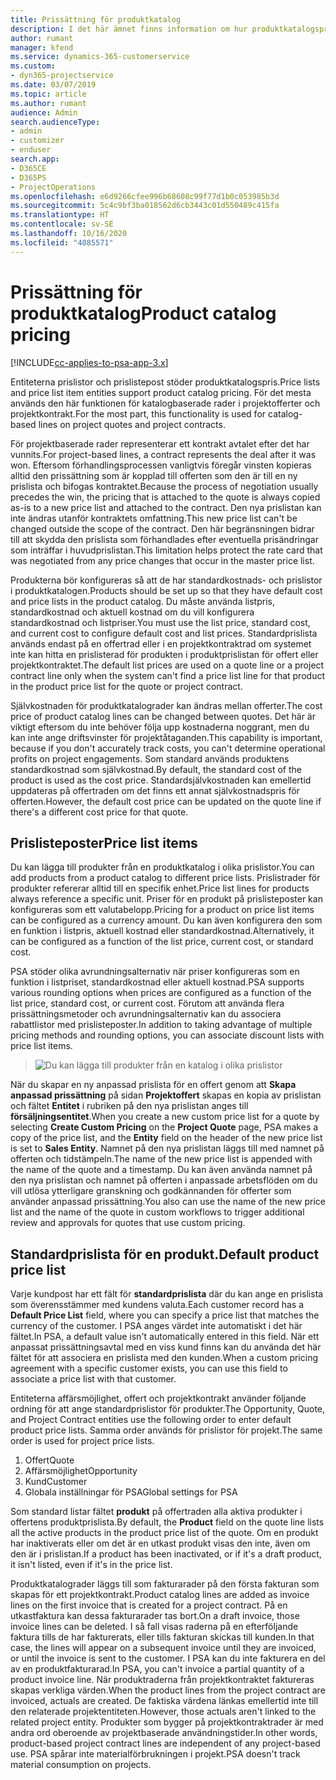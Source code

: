 ```yaml
---
title: Prissättning för produktkatalog
description: I det här ämnet finns information om hur produktkatalogspris fungerar i Dynamics 365 Project Service Automation (PSA).
author: rumant
manager: kfend
ms.service: dynamics-365-customerservice
ms.custom:
- dyn365-projectservice
ms.date: 03/07/2019
ms.topic: article
ms.author: rumant
audience: Admin
search.audienceType:
- admin
- customizer
- enduser
search.app:
- D365CE
- D365PS
- ProjectOperations
ms.openlocfilehash: e6d9266cfee996b68608c99f77d1b0c053985b3d
ms.sourcegitcommit: 5c4c9bf3ba018562d6cb3443c01d550489c415fa
ms.translationtype: HT
ms.contentlocale: sv-SE
ms.lasthandoff: 10/16/2020
ms.locfileid: "4085571"
---
```

# <a name="product-catalog-pricing"></a><span data-ttu-id="71b06-103">Prissättning för produktkatalog</span><span class="sxs-lookup"><span data-stu-id="71b06-103">Product catalog pricing</span></span> 

[!INCLUDE[cc-applies-to-psa-app-3.x](../includes/cc-applies-to-psa-app-3x.md)]


<span data-ttu-id="71b06-104">Entiteterna prislistor och prislistepost stöder produktkatalogspris.</span><span class="sxs-lookup"><span data-stu-id="71b06-104">Price lists and price list item entities support product catalog pricing.</span></span> <span data-ttu-id="71b06-105">För det mesta används den här funktionen för katalogbaserade rader i projektofferter och projektkontrakt.</span><span class="sxs-lookup"><span data-stu-id="71b06-105">For the most part, this functionality is used for catalog-based lines on project quotes and project contracts.</span></span>

<span data-ttu-id="71b06-106">För projektbaserade rader representerar ett kontrakt avtalet efter det har vunnits.</span><span class="sxs-lookup"><span data-stu-id="71b06-106">For project-based lines, a contract represents the deal after it was won.</span></span> <span data-ttu-id="71b06-107">Eftersom förhandlingsprocessen vanligtvis föregår vinsten kopieras alltid den prissättning som är kopplad till offerten som den är till en ny prislista och bifogas kontraktet.</span><span class="sxs-lookup"><span data-stu-id="71b06-107">Because the process of negotiation usually precedes the win, the pricing that is attached to the quote is always copied as-is to a new price list and attached to the contract.</span></span> <span data-ttu-id="71b06-108">Den nya prislistan kan inte ändras utanför kontraktets omfattning.</span><span class="sxs-lookup"><span data-stu-id="71b06-108">This new price list can't be changed outside the scope of the contract.</span></span> <span data-ttu-id="71b06-109">Den här begränsningen bidrar till att skydda den prislista som förhandlades efter eventuella prisändringar som inträffar i huvudprislistan.</span><span class="sxs-lookup"><span data-stu-id="71b06-109">This limitation helps protect the rate card that was negotiated from any price changes that occur in the master price list.</span></span>

<span data-ttu-id="71b06-110">Produkterna bör konfigureras så att de har standardkostnads- och prislistor i produktkatalogen.</span><span class="sxs-lookup"><span data-stu-id="71b06-110">Products should be set up so that they have default cost and price lists in the product catalog.</span></span> <span data-ttu-id="71b06-111">Du måste använda listpris, standardkostnad och aktuell kostnad om du vill konfigurera standardkostnad och listpriser.</span><span class="sxs-lookup"><span data-stu-id="71b06-111">You must use the list price, standard cost, and current cost to configure default cost and list prices.</span></span> <span data-ttu-id="71b06-112">Standardprislista används endast på en offertrad eller i en projektkontraktrad om systemet inte kan hitta en prislisterad för produkten i produktprislistan för offert eller projektkontraktet.</span><span class="sxs-lookup"><span data-stu-id="71b06-112">The default list prices are used on a quote line or a project contract line only when the system can't find a price list line for that product in the product price list for the quote or project contract.</span></span>

<span data-ttu-id="71b06-113">Självkostnaden för produktkatalograder kan ändras mellan offerter.</span><span class="sxs-lookup"><span data-stu-id="71b06-113">The cost price of product catalog lines can be changed between quotes.</span></span> <span data-ttu-id="71b06-114">Det här är viktigt eftersom du inte behöver följa upp kostnaderna noggrant, men du kan inte ange driftsvinster för projektåtaganden.</span><span class="sxs-lookup"><span data-stu-id="71b06-114">This capability is important, because if you don't accurately track costs, you can't determine operational profits on project engagements.</span></span> <span data-ttu-id="71b06-115">Som standard används produktens standardkostnad som självkostnad.</span><span class="sxs-lookup"><span data-stu-id="71b06-115">By default, the standard cost of the product is used as the cost price.</span></span> <span data-ttu-id="71b06-116">Standardsjälvkostnaden kan emellertid uppdateras på offertraden om det finns ett annat självkostnadspris för offerten.</span><span class="sxs-lookup"><span data-stu-id="71b06-116">However, the default cost price can be updated on the quote line if there's a different cost price for that quote.</span></span>

## <a name="price-list-items"></a><span data-ttu-id="71b06-117">Prislisteposter</span><span class="sxs-lookup"><span data-stu-id="71b06-117">Price list items</span></span>

<span data-ttu-id="71b06-118">Du kan lägga till produkter från en produktkatalog i olika prislistor.</span><span class="sxs-lookup"><span data-stu-id="71b06-118">You can add products from a product catalog to different price lists.</span></span> <span data-ttu-id="71b06-119">Prislistrader för produkter refererar alltid till en specifik enhet.</span><span class="sxs-lookup"><span data-stu-id="71b06-119">Price list lines for products always reference a specific unit.</span></span> <span data-ttu-id="71b06-120">Priser för en produkt på prislisteposter kan konfigureras som ett valutabelopp.</span><span class="sxs-lookup"><span data-stu-id="71b06-120">Pricing for a product on price list items can be configured as a currency amount.</span></span> <span data-ttu-id="71b06-121">Du kan även konfigurera den som en funktion i listpris, aktuell kostnad eller standardkostnad.</span><span class="sxs-lookup"><span data-stu-id="71b06-121">Alternatively, it can be configured as a function of the list price, current cost, or standard cost.</span></span>

<span data-ttu-id="71b06-122">PSA stöder olika avrundningsalternativ när priser konfigureras som en funktion i listpriset, standardkostnad eller aktuell kostnad.</span><span class="sxs-lookup"><span data-stu-id="71b06-122">PSA supports various rounding options when prices are configured as a function of the list price, standard cost, or current cost.</span></span> <span data-ttu-id="71b06-123">Förutom att använda flera prissättningsmetoder och avrundningsalternativ kan du associera rabattlistor med prislisteposter.</span><span class="sxs-lookup"><span data-stu-id="71b06-123">In addition to taking advantage of multiple pricing methods and rounding options, you can associate discount lists with price list items.</span></span> 

> ![Du kan lägga till produkter från en katalog i olika prislistor](media/basic-guide-16.png)

<span data-ttu-id="71b06-125">När du skapar en ny anpassad prislista för en offert genom att **Skapa anpassad prissättning** på sidan **Projektoffert** skapas en kopia av prislistan och fältet **Entitet** i rubriken på den nya prislistan anges till **försäljningsentitet**.</span><span class="sxs-lookup"><span data-stu-id="71b06-125">When you create a new custom price list for a quote by selecting **Create Custom Pricing** on the **Project Quote** page, PSA makes a copy of the price list, and the **Entity** field on the header of the new price list is set to **Sales Entity**.</span></span> <span data-ttu-id="71b06-126">Namnet på den nya prislistan läggs till med namnet på offerten och tidstämpeln.</span><span class="sxs-lookup"><span data-stu-id="71b06-126">The name of the new price list is appended with the name of the quote and a timestamp.</span></span> <span data-ttu-id="71b06-127">Du kan även använda namnet på den nya prislistan och namnet på offerten i anpassade arbetsflöden om du vill utlösa ytterligare granskning och godkännanden för offerter som använder anpassad prissättning.</span><span class="sxs-lookup"><span data-stu-id="71b06-127">You also can use the name of the new price list and the name of the quote in custom workflows to trigger additional review and approvals for quotes that use custom pricing.</span></span>

 
## <a name="default-product-price-list"></a><span data-ttu-id="71b06-128">Standardprislista för en produkt.</span><span class="sxs-lookup"><span data-stu-id="71b06-128">Default product price list</span></span>
<span data-ttu-id="71b06-129">Varje kundpost har ett fält för **standardprislista** där du kan ange en prislista som överensstämmer med kundens valuta.</span><span class="sxs-lookup"><span data-stu-id="71b06-129">Each customer record has a **Default Price List** field, where you can specify a price list that matches the currency of the customer.</span></span> <span data-ttu-id="71b06-130">I PSA anges värdet inte automatiskt i det här fältet.</span><span class="sxs-lookup"><span data-stu-id="71b06-130">In PSA, a default value isn't automatically entered in this field.</span></span> <span data-ttu-id="71b06-131">När ett anpassat prissättningsavtal med en viss kund finns kan du använda det här fältet för att associera en prislista med den kunden.</span><span class="sxs-lookup"><span data-stu-id="71b06-131">When a custom pricing agreement with a specific customer exists, you can use this field to associate a price list with that customer.</span></span>

<span data-ttu-id="71b06-132">Entiteterna affärsmöjlighet, offert och projektkontrakt använder följande ordning för att ange standardprislistor för produkter.</span><span class="sxs-lookup"><span data-stu-id="71b06-132">The Opportunity, Quote, and Project Contract entities use the following order to enter default product price lists.</span></span> <span data-ttu-id="71b06-133">Samma order används för prislistor för projekt.</span><span class="sxs-lookup"><span data-stu-id="71b06-133">The same order is used for project price lists.</span></span>

1.  <span data-ttu-id="71b06-134">Offert</span><span class="sxs-lookup"><span data-stu-id="71b06-134">Quote</span></span>
2.  <span data-ttu-id="71b06-135">Affärsmöjlighet</span><span class="sxs-lookup"><span data-stu-id="71b06-135">Opportunity</span></span>
3.  <span data-ttu-id="71b06-136">Kund</span><span class="sxs-lookup"><span data-stu-id="71b06-136">Customer</span></span>
4.  <span data-ttu-id="71b06-137">Globala inställningar för PSA</span><span class="sxs-lookup"><span data-stu-id="71b06-137">Global settings for PSA</span></span>

<span data-ttu-id="71b06-138">Som standard listar fältet **produkt** på offertraden alla aktiva produkter i offertens produktprislista.</span><span class="sxs-lookup"><span data-stu-id="71b06-138">By default, the **Product** field on the quote line lists all the active products in the product price list of the quote.</span></span> <span data-ttu-id="71b06-139">Om en produkt har inaktiverats eller om det är en utkast produkt visas den inte, även om den är i prislistan.</span><span class="sxs-lookup"><span data-stu-id="71b06-139">If a product has been inactivated, or if it's a draft product, it isn't listed, even if it's in the price list.</span></span> 

<span data-ttu-id="71b06-140">Produktkatalograder läggs till som fakturarader på den första fakturan som skapas för ett projektkontrakt.</span><span class="sxs-lookup"><span data-stu-id="71b06-140">Product catalog lines are added as invoice lines on the first invoice that is created for a project contract.</span></span> <span data-ttu-id="71b06-141">På en utkastfaktura kan dessa fakturarader tas bort.</span><span class="sxs-lookup"><span data-stu-id="71b06-141">On a draft invoice, those invoice lines can be deleted.</span></span> <span data-ttu-id="71b06-142">I så fall visas raderna på en efterföljande faktura tills de har fakturerats, eller tills fakturan skickas till kunden.</span><span class="sxs-lookup"><span data-stu-id="71b06-142">In that case, the lines will appear on a subsequent invoice until they are invoiced, or until the invoice is sent to the customer.</span></span> <span data-ttu-id="71b06-143">I PSA kan du inte fakturera en del av en produktfakturarad.</span><span class="sxs-lookup"><span data-stu-id="71b06-143">In PSA, you can't invoice a partial quantity of a product invoice line.</span></span> <span data-ttu-id="71b06-144">När produktraderna från projektkontraktet faktureras skapas verkliga värden.</span><span class="sxs-lookup"><span data-stu-id="71b06-144">When the product lines from the project contract are invoiced, actuals are created.</span></span> <span data-ttu-id="71b06-145">De faktiska värdena länkas emellertid inte till den relaterade projektentiteten.</span><span class="sxs-lookup"><span data-stu-id="71b06-145">However, those actuals aren't linked to the related project entity.</span></span> <span data-ttu-id="71b06-146">Produkter som bygger på projektkontraktrader är med andra ord oberoende av projektbaserade användningstider.</span><span class="sxs-lookup"><span data-stu-id="71b06-146">In other words, product-based project contract lines are independent of any project-based use.</span></span> <span data-ttu-id="71b06-147">PSA spårar inte materialförbrukningen i projekt.</span><span class="sxs-lookup"><span data-stu-id="71b06-147">PSA doesn't track material consumption on projects.</span></span>
